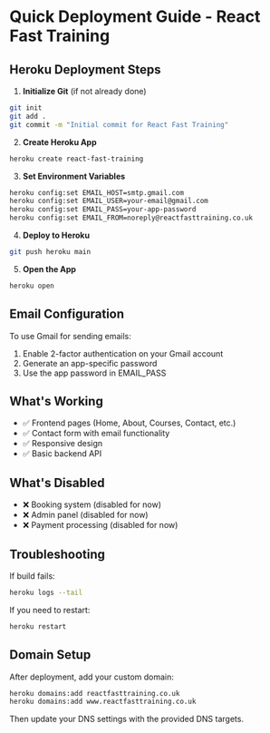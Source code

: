 # Quick Deployment Guide - React Fast Training

## Heroku Deployment Steps

1. **Initialize Git** (if not already done)
```bash
git init
git add .
git commit -m "Initial commit for React Fast Training"
```

2. **Create Heroku App**
```bash
heroku create react-fast-training
```

3. **Set Environment Variables**
```bash
heroku config:set EMAIL_HOST=smtp.gmail.com
heroku config:set EMAIL_USER=your-email@gmail.com
heroku config:set EMAIL_PASS=your-app-password
heroku config:set EMAIL_FROM=noreply@reactfasttraining.co.uk
```

4. **Deploy to Heroku**
```bash
git push heroku main
```

5. **Open the App**
```bash
heroku open
```

## Email Configuration

To use Gmail for sending emails:
1. Enable 2-factor authentication on your Gmail account
2. Generate an app-specific password
3. Use the app password in EMAIL_PASS

## What's Working

- ✅ Frontend pages (Home, About, Courses, Contact, etc.)
- ✅ Contact form with email functionality
- ✅ Responsive design
- ✅ Basic backend API

## What's Disabled

- ❌ Booking system (disabled for now)
- ❌ Admin panel (disabled for now)
- ❌ Payment processing (disabled for now)

## Troubleshooting

If build fails:
```bash
heroku logs --tail
```

If you need to restart:
```bash
heroku restart
```

## Domain Setup

After deployment, add your custom domain:
```bash
heroku domains:add reactfasttraining.co.uk
heroku domains:add www.reactfasttraining.co.uk
```

Then update your DNS settings with the provided DNS targets.